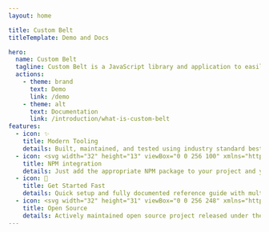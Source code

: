 ```yaml
---
layout: home

title: Custom Belt
titleTemplate: Demo and Docs

hero:
  name: Custom Belt
  tagline: Custom Belt is a JavaScript library and application to easily create any style martial arts belt.
  actions:
    - theme: brand
      text: Demo
      link: /demo
    - theme: alt
      text: Documentation
      link: /introduction/what-is-custom-belt
features:
  - icon: ✨
    title: Modern Tooling
    details: Built, maintained, and tested using industry standard best pracitices.
  - icon: <svg width="32" height="13" viewBox="0 0 256 100" xmlns="http://www.w3.org/2000/svg" preserveAspectRatio="xMinYMin meet"><path d="M0 0v85.498h71.166V99.83H128V85.498h128V0H0z" fill="#CB3837"/><path d="M42.502 14.332h-28.17v56.834h28.17V28.664h14.332v42.502h14.332V14.332H42.502zM85.498 14.332v71.166h28.664V71.166h28.17V14.332H85.498zM128 56.834h-13.838v-28.17H128v28.17zM184.834 14.332h-28.17v56.834h28.17V28.664h14.332v42.502h14.332V28.664h14.332v42.502h14.332V14.332h-57.328z" fill="#FFF"/></svg>
    title: NPM integration
    details: Just add the appropriate NPM package to your project and you are ready to go.
  - icon: 🚀
    title: Get Started Fast
    details: Quick setup and fully documented reference guide with multiple examples.
  - icon: <svg width="32" height="31" viewBox="0 0 256 248" xmlns="http://www.w3.org/2000/svg" preserveAspectRatio="xMidYMid"><path d="M143.337 167.832c22.063-8.473 33.082-33.231 24.612-55.301-8.47-22.07-33.222-33.092-55.284-24.62-22.063 8.473-33.081 33.232-24.612 55.302a42.796 42.796 0 0 0 24.612 24.619l-28.823 75.13C20.3 218.564-11.44 147.26 12.949 83.698c24.389-63.562 95.67-95.311 159.212-70.915 63.541 24.397 95.281 95.7 70.892 159.262a123.254 123.254 0 0 1-70.892 70.915l-28.824-75.129" fill="#3DA639"/><path d="M172.16 247.369a4.404 4.404 0 0 1-4.113-2.828l-28.824-75.13a4.408 4.408 0 0 1 2.535-5.694c9.571-3.675 17.14-10.86 21.31-20.23 4.17-9.369 4.442-19.802.767-29.376-7.585-19.766-29.831-29.673-49.59-22.085-19.76 7.589-29.664 29.842-22.078 49.607a38.446 38.446 0 0 0 22.077 22.084 4.408 4.408 0 0 1 2.535 5.694l-28.824 75.13a4.406 4.406 0 0 1-5.692 2.535c-31.83-12.22-56.998-36.11-70.867-67.266-13.868-31.156-14.778-65.85-2.56-97.69C21.051 50.28 44.933 25.104 76.08 11.23c31.146-13.873 65.829-14.783 97.66-2.562 31.83 12.221 56.998 36.11 70.866 67.266 13.869 31.156 14.778 65.85 2.56 97.69-12.942 33.732-39.706 60.504-73.427 73.451a4.397 4.397 0 0 1-1.578.293zM127.959 8.94c-16.433 0-32.83 3.456-48.294 10.343C50.67 32.2 28.436 55.637 17.063 85.28c-11.374 29.642-10.527 61.94 2.384 90.945 12.312 27.66 34.188 49.166 61.888 60.969l25.712-67.02a47.285 47.285 0 0 1-23.107-25.38c-9.327-24.304 2.85-51.666 27.146-60.996 24.297-9.33 51.649 2.852 60.976 27.154 4.519 11.773 4.183 24.602-.944 36.122-4.525 10.168-12.305 18.243-22.16 23.106l25.708 67.011c29.465-12.59 52.751-36.694 64.274-66.724 11.373-29.641 10.527-61.94-2.385-90.945-12.91-29.005-36.34-51.245-65.973-62.622-13.831-5.31-28.241-7.958-42.624-7.958zM237.741 229.575c-1.597 1.633-2.395 3.57-2.395 5.812 0 2.322.812 4.296 2.436 5.92 1.615 1.624 3.566 2.436 5.853 2.436 2.277 0 4.224-.816 5.839-2.45 1.615-1.642 2.422-3.61 2.422-5.906 0-2.233-.803-4.17-2.409-5.812-1.624-1.67-3.575-2.505-5.852-2.505-2.305 0-4.27.835-5.894 2.505zm12.917 13.012c-1.951 1.887-4.292 2.83-7.023 2.83-2.822 0-5.2-.966-7.132-2.898-1.933-1.933-2.9-4.31-2.9-7.132 0-2.931 1.044-5.368 3.131-7.31 1.96-1.814 4.26-2.722 6.9-2.722 2.768 0 5.132.98 7.092 2.94s2.94 4.324 2.94 7.092c0 2.849-1.003 5.249-3.008 7.2zm-6.111-10.549c-.4-.154-.962-.231-1.688-.231h-.708v3.226h1.13c.68 0 1.211-.136 1.592-.409.381-.272.572-.712.572-1.32 0-.608-.3-1.03-.898-1.266zm-5.309 8.929v-11.12c.69 0 1.722.002 3.097.007 1.375.004 2.14.011 2.293.02.88.064 1.61.254 2.192.572.989.544 1.483 1.429 1.483 2.654 0 .935-.26 1.61-.782 2.028-.522.417-1.164.667-1.926.749.698.145 1.225.358 1.579.64.653.525.98 1.356.98 2.49v.994c0 .108.006.217.02.326.014.11.038.218.075.327l.095.313h-2.777c-.09-.354-.15-.867-.176-1.538-.028-.672-.087-1.125-.177-1.361a1.348 1.348 0 0 0-.817-.817c-.218-.09-.549-.15-.994-.177l-.64-.04h-.612v3.933h-2.913z" fill="#1D531D"/></svg>
    title: Open Source
    details: Actively maintained open source project released under the MIT license.
---
```


<template style="display: inline;">
  <AnimatedBelts id="animatedBelt" style="padding-top: 50px; max-width: 600px;"/>
</template>

<script setup lang="ts">
import { onMounted } from 'vue';
import AnimatedBelts from './components/AnimatedBelts.vue';

onMounted(() => {
  // Move the animated belt to the main element
  const mains = document.getElementsByClassName('main');
  const belt = document.getElementById('animatedBelt');
  mains[0].appendChild(belt);
})
</script>
